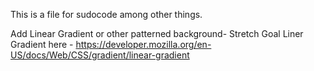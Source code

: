 This is a file for sudocode among other things.

Add Linear Gradient or other patterned background- Stretch Goal
Liner Gradient here - https://developer.mozilla.org/en-US/docs/Web/CSS/gradient/linear-gradient
